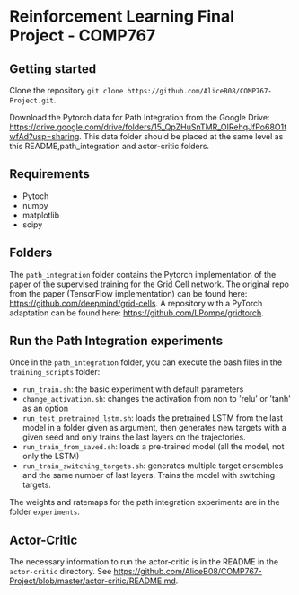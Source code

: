 # Reinforcement Learning Final Project - COMP767

## Getting started

Clone the repository `git clone https://github.com/AliceB08/COMP767-Project.git`.

Download the Pytorch data for Path Integration from the Google Drive: https://drive.google.com/drive/folders/15_QpZHuSnTMR_OIRehqJfPo68O1twfAd?usp=sharing. This data folder should be placed at the same level as this README,path_integration and actor-critic folders.

## Requirements

- Pytoch
- numpy
- matplotlib
- scipy

## Folders

The `path_integration` folder contains the Pytorch implementation of the paper of the supervised training for the Grid Cell network. The original repo from the paper (TensorFlow implementation) can be found here: https://github.com/deepmind/grid-cells. A repository with a PyTorch adaptation can be found here: https://github.com/LPompe/gridtorch.

## Run the Path Integration experiments

Once in the `path_integration` folder, you can execute the bash files in the `training_scripts` folder:
- `run_train.sh`: the basic experiment with default parameters
- `change_activation.sh`: changes the activation from non to 'relu' or 'tanh' as an option
- `run_test_pretrained_lstm.sh`: loads the pretrained LSTM from the last model in a folder given as argument, then generates new targets with a given seed and only trains the last layers on the trajectories.
- `run_train_from_saved.sh`: loads a pre-trained model (all the model, not only the LSTM)
- `run_train_switching_targets.sh`: generates multiple target ensembles and the same number of last layers. Trains the model with switching targets.

The weights and ratemaps for the path integration experiments are in the folder `experiments`.

## Actor-Critic

The necessary information to run the actor-critic is in the README in the `actor-critic` directory. See https://github.com/AliceB08/COMP767-Project/blob/master/actor-critic/README.md.